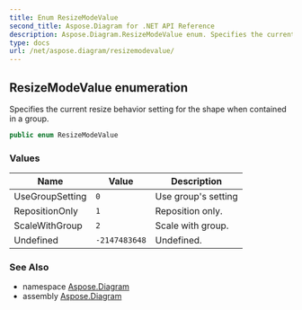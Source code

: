 ```yaml
---
title: Enum ResizeModeValue
second_title: Aspose.Diagram for .NET API Reference
description: Aspose.Diagram.ResizeModeValue enum. Specifies the current resize behavior setting for the shape when contained in a group
type: docs
url: /net/aspose.diagram/resizemodevalue/
---
```

## ResizeModeValue enumeration

Specifies the current resize behavior setting for the shape when contained in a group.

```csharp
public enum ResizeModeValue
```

### Values

| Name | Value | Description |
| --- | --- | --- |
| UseGroupSetting | `0` | Use group's setting |
| RepositionOnly | `1` | Reposition only. |
| ScaleWithGroup | `2` | Scale with group. |
| Undefined | `-2147483648` | Undefined. |

### See Also

* namespace [Aspose.Diagram](../../aspose.diagram/)
* assembly [Aspose.Diagram](../../)


